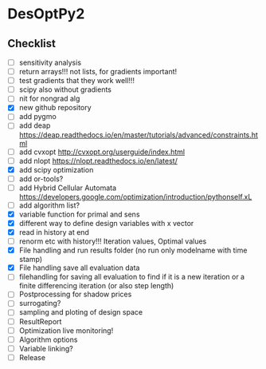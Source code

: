 # DesOptPy2

## Checklist
- [ ] sensitivity analysis
- [ ] return arrays!!! not lists, for gradients important!
- [ ] test gradients that they work well!!!
- [ ] scipy also without gradients
- [ ] nit for nongrad alg
- [x] new github repository
- [ ] add pygmo
- [ ] add deap
https://deap.readthedocs.io/en/master/tutorials/advanced/constraints.html
- [ ] add cvxopt
http://cvxopt.org/userguide/index.html
- [ ] add nlopt
https://nlopt.readthedocs.io/en/latest/
- [x]  add scipy optimization
- [ ]  add or-tools?
- [ ]  add Hybrid Cellular Automata
https://developers.google.com/optimization/introduction/pythonself.xL
- [ ] add algorithm list?
- [x] variable function for primal and sens
- [x]  different way to define design variables with x vector
- [x]  read in history at end
- [ ]  renorm etc with history!!! Iteration values, Optimal values
- [x]  File handling and run results folder (no run only modelname with time stamp)
- [x]  File handling save all evaluation data
- [ ]  filehandling for saving all evaluation to find if it is a new iteration or a finite differencing iteration (or also step length)
- [ ]  Postprocessing for shadow prices
- [ ]  surrogating?
- [ ]  sampling and ploting of design space
- [ ]  ResultReport
- [ ]  Optimization live monitoring!
- [ ]  Algorithm options
- [ ]  Variable linking?
- [ ] Release
